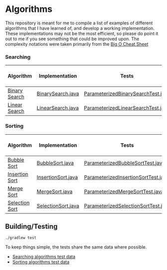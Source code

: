 # Algorithms

This repository is meant for me to compile a list of examples of different 
algorithms that I have learned of, and develop a working implementation. 
These implementations may not be the most efficient, so please do point it 
out to me if you see something that could be improved upon. The complexity 
notations were taken primarily from the  [Big O Cheat Sheet](http://bigocheatsheet.com/)

### Searching

Algorithm|Implementation|Tests|Worst Time Complexity|Worst Space Complexity
-----|-----|-----|:-----:|:-----:
[Binary Search](https://en.wikipedia.org/wiki/Binary_search_algorithm)|[BinarySearch.java](searching/src/main/java/com/wbrawner/algorithms/searching/BinarySearch.java)|[ParameterizedBinarySearchTest.java](searching/src/test/java/com/wbrawner/algorithms/searching/ParameterizedBinarySearchTest.java)|O(log n)|O(1)
[Linear Search](https://en.wikipedia.org/wiki/Linear_search)|[LinearSearch.java](searching/src/main/java/com/wbrawner/algorithms/searching/LinearSearch.java)|[ParameterizedLinearSearchTest.java](searching/src/test/java/com/wbrawner/algorithms/searching/ParameterizedLinearSearchTest.java)|O(n)|O(1)

### Sorting

Algorithm|Implementation|Tests|Worst Time Complexity|Worst Space Complexity
-----|-----|-----|:-----:|:-----:
[Bubble Sort](https://en.wikipedia.org/wiki/Bubble_sort)|[BubbleSort.java](sorting/src/main/java/com/wbrawner/algorithms/sorting/BubbleSort.java)|[ParameterizedBubbleSortTest.java](sorting/src/test/java/com/wbrawner/algorithms/sorting/ParameterizedBubbleSortTest.java)|O(n²)|O(1)
[Insertion Sort](https://en.wikipedia.org/wiki/Insertion_sort)|[InsertionSort.java](sorting/src/main/java/com/wbrawner/algorithms/sorting/InsertionSort.java)|[ParameterizedInsertionSortTest.java](sorting/src/test/java/com/wbrawner/algorithms/sorting/ParameterizedInsertionSortTest.java)|O(n²)|O(1)
[Merge Sort](https://en.wikipedia.org/wiki/Merge_sort)|[MergeSort.java](sorting/src/main/java/com/wbrawner/algorithms/sorting/MergeSort.java)|[ParameterizedMergeSortTest.java](sorting/src/test/java/com/wbrawner/algorithms/sorting/ParameterizedMergeSortTest.java)|O(n log(n))|O(n)
[Selection Sort](https://en.wikipedia.org/wiki/Selection_sort)|[SelectionSort.java](sorting/src/main/java/com/wbrawner/algorithms/sorting/SelectionSort.java)|[ParameterizedSelectionSortTest.java](sorting/src/test/java/com/wbrawner/algorithms/sorting/ParameterizedSelectionSortTest.java)|O(n²)|O(1)

## Building/Testing

    ./gradlew test
    
To keep things simple, the tests share the same data where possible.

- [Searching algorithms test data](searching/src/test/java/com/wbrawner/algorithms/searching/SearchData.java)
- [Sorting algorithms test data](sorting/src/test/java/com/wbrawner/algorithms/sorting/SortData.java)